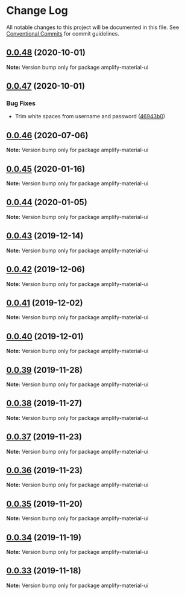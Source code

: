 # Change Log

All notable changes to this project will be documented in this file.
See [Conventional Commits](https://conventionalcommits.org) for commit guidelines.

## [0.0.48](https://github.com/hupe1980/amplify-material-ui/compare/amplify-material-ui@0.0.47...amplify-material-ui@0.0.48) (2020-10-01)

**Note:** Version bump only for package amplify-material-ui





## [0.0.47](https://github.com/hupe1980/amplify-material-ui/compare/amplify-material-ui@0.0.46...amplify-material-ui@0.0.47) (2020-10-01)


### Bug Fixes

* Trim white spaces from username and password ([46943b0](https://github.com/hupe1980/amplify-material-ui/commit/46943b048786e484775f1e9e07a2817b8a9d104f))





## [0.0.46](https://github.com/hupe1980/amplify-material-ui/compare/amplify-material-ui@0.0.45...amplify-material-ui@0.0.46) (2020-07-06)

**Note:** Version bump only for package amplify-material-ui





## [0.0.45](https://github.com/hupe1980/amplify-material-ui/compare/amplify-material-ui@0.0.44...amplify-material-ui@0.0.45) (2020-01-16)

**Note:** Version bump only for package amplify-material-ui





## [0.0.44](https://github.com/hupe1980/amplify-material-ui/compare/amplify-material-ui@0.0.43...amplify-material-ui@0.0.44) (2020-01-05)

**Note:** Version bump only for package amplify-material-ui





## [0.0.43](https://github.com/hupe1980/amplify-material-ui/compare/amplify-material-ui@0.0.42...amplify-material-ui@0.0.43) (2019-12-14)

**Note:** Version bump only for package amplify-material-ui





## [0.0.42](https://github.com/hupe1980/amplify-material-ui/compare/amplify-material-ui@0.0.41...amplify-material-ui@0.0.42) (2019-12-06)

**Note:** Version bump only for package amplify-material-ui





## [0.0.41](https://github.com/hupe1980/amplify-material-ui/compare/amplify-material-ui@0.0.40...amplify-material-ui@0.0.41) (2019-12-02)

**Note:** Version bump only for package amplify-material-ui





## [0.0.40](https://github.com/hupe1980/amplify-material-ui/compare/amplify-material-ui@0.0.39...amplify-material-ui@0.0.40) (2019-12-01)

**Note:** Version bump only for package amplify-material-ui





## [0.0.39](https://github.com/hupe1980/amplify-material-ui/compare/amplify-material-ui@0.0.38...amplify-material-ui@0.0.39) (2019-11-28)

**Note:** Version bump only for package amplify-material-ui





## [0.0.38](https://github.com/hupe1980/amplify-material-ui/compare/amplify-material-ui@0.0.37...amplify-material-ui@0.0.38) (2019-11-27)

**Note:** Version bump only for package amplify-material-ui





## [0.0.37](https://github.com/hupe1980/amplify-material-ui/compare/amplify-material-ui@0.0.36...amplify-material-ui@0.0.37) (2019-11-23)

**Note:** Version bump only for package amplify-material-ui





## [0.0.36](https://github.com/hupe1980/amplify-material-ui/compare/amplify-material-ui@0.0.35...amplify-material-ui@0.0.36) (2019-11-23)

**Note:** Version bump only for package amplify-material-ui





## [0.0.35](https://github.com/hupe1980/amplify-material-ui/compare/amplify-material-ui@0.0.34...amplify-material-ui@0.0.35) (2019-11-20)

**Note:** Version bump only for package amplify-material-ui





## [0.0.34](https://github.com/hupe1980/amplify-material-ui/compare/amplify-material-ui@0.0.33...amplify-material-ui@0.0.34) (2019-11-19)

**Note:** Version bump only for package amplify-material-ui





## [0.0.33](https://github.com/hupe1980/amplify-material-ui/compare/amplify-material-ui@0.0.32...amplify-material-ui@0.0.33) (2019-11-18)

**Note:** Version bump only for package amplify-material-ui
